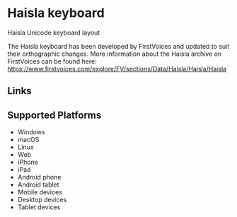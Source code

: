 Haisla keyboard
==============

Haisla Unicode keyboard layout

The Haisla keyboard has been developed by FirstVoices and updated to suit their orthographic changes.
More information about the Haisla archive on FirstVoices can be found here: https://www.firstvoices.com/explore/FV/sections/Data/Haisla/Haisla/Haisla

Links
-----

Supported Platforms
-------------------
 * Windows
 * macOS
 * Linux
 * Web
 * iPhone
 * iPad
 * Android phone
 * Android tablet
 * Mobile devices
 * Desktop devices
 * Tablet devices

